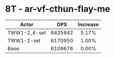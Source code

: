 # 8T - ar-vf-cthun-flay-me
| Actor | DPS | Increase |
|---|:---:|:---:|
|TWW1-2_4-set|6425842|5.17%|
|TWW1-2-set|6170950|1.00%|
|Base|6109676|0.00%|
